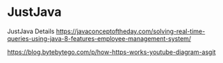 # JustJava
JustJava Details
https://javaconceptoftheday.com/solving-real-time-queries-using-java-8-features-employee-management-system/

https://blog.bytebytego.com/p/how-https-works-youtube-diagram-asgit